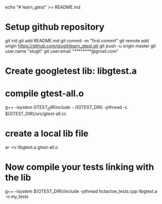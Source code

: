 echo "# learn_gtest" >> README.md
# Setup github repository
git init
git add README.md
git commit -m "first commit"
git remote add origin https://github.com/stugit/learn_gtest.git
git push -u origin master
git user.name "stugit"
git user.email "********@gmail.com"

# Create googletest lib: libgtest.a
# compile gtest-all.o
g++ -isystem ${GTEST_DIR}/include -I${GTEST_DIR} -pthread -c ${GTEST_DIR}/src/gtest-all.cc

# create a local lib file
ar -rv libgtest.a gtest-all.o

# Now compile your tests linking with the lib
g++ -isystem ${GTEST_DIR}/include -pthread tictactoe_tests.cpp libgtest.a -o my_tests

